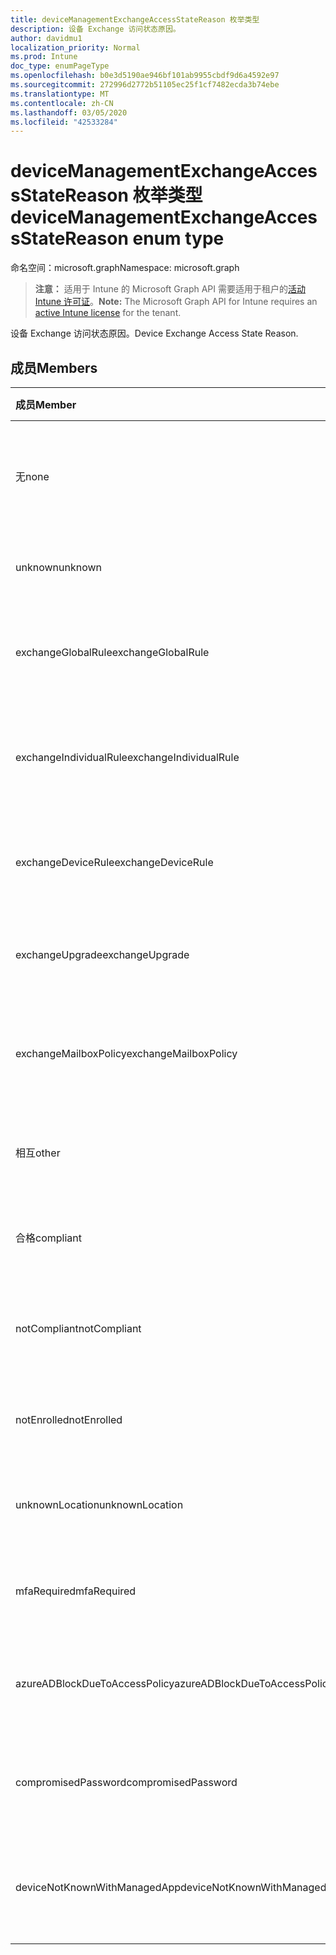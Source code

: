 ```yaml
---
title: deviceManagementExchangeAccessStateReason 枚举类型
description: 设备 Exchange 访问状态原因。
author: davidmu1
localization_priority: Normal
ms.prod: Intune
doc_type: enumPageType
ms.openlocfilehash: b0e3d5190ae946bf101ab9955cbdf9d6a4592e97
ms.sourcegitcommit: 272996d2772b51105ec25f1cf7482ecda3b74ebe
ms.translationtype: MT
ms.contentlocale: zh-CN
ms.lasthandoff: 03/05/2020
ms.locfileid: "42533284"
---
```

# <a name="devicemanagementexchangeaccessstatereason-enum-type"></a><span data-ttu-id="56a25-103">deviceManagementExchangeAccessStateReason 枚举类型</span><span class="sxs-lookup"><span data-stu-id="56a25-103">deviceManagementExchangeAccessStateReason enum type</span></span>

<span data-ttu-id="56a25-104">命名空间：microsoft.graph</span><span class="sxs-lookup"><span data-stu-id="56a25-104">Namespace: microsoft.graph</span></span>

> <span data-ttu-id="56a25-105">**注意：** 适用于 Intune 的 Microsoft Graph API 需要适用于租户的[活动 Intune 许可证](https://go.microsoft.com/fwlink/?linkid=839381)。</span><span class="sxs-lookup"><span data-stu-id="56a25-105">**Note:** The Microsoft Graph API for Intune requires an [active Intune license](https://go.microsoft.com/fwlink/?linkid=839381) for the tenant.</span></span>

<span data-ttu-id="56a25-106">设备 Exchange 访问状态原因。</span><span class="sxs-lookup"><span data-stu-id="56a25-106">Device Exchange Access State Reason.</span></span>

## <a name="members"></a><span data-ttu-id="56a25-107">成员</span><span class="sxs-lookup"><span data-stu-id="56a25-107">Members</span></span>
|<span data-ttu-id="56a25-108">成员</span><span class="sxs-lookup"><span data-stu-id="56a25-108">Member</span></span>|<span data-ttu-id="56a25-109">值</span><span class="sxs-lookup"><span data-stu-id="56a25-109">Value</span></span>|<span data-ttu-id="56a25-110">说明</span><span class="sxs-lookup"><span data-stu-id="56a25-110">Description</span></span>|
|:---|:---|:---|
|<span data-ttu-id="56a25-111">无</span><span class="sxs-lookup"><span data-stu-id="56a25-111">none</span></span>|<span data-ttu-id="56a25-112">0</span><span class="sxs-lookup"><span data-stu-id="56a25-112">0</span></span>|<span data-ttu-id="56a25-113">未发现来自 Exchange 的访问状态原因</span><span class="sxs-lookup"><span data-stu-id="56a25-113">No access state reason discovered from Exchange</span></span>|
|<span data-ttu-id="56a25-114">unknown</span><span class="sxs-lookup"><span data-stu-id="56a25-114">unknown</span></span>|<span data-ttu-id="56a25-115">1 </span><span class="sxs-lookup"><span data-stu-id="56a25-115">1</span></span>|<span data-ttu-id="56a25-116">未知访问状态原因</span><span class="sxs-lookup"><span data-stu-id="56a25-116">Unknown access state reason</span></span>|
|<span data-ttu-id="56a25-117">exchangeGlobalRule</span><span class="sxs-lookup"><span data-stu-id="56a25-117">exchangeGlobalRule</span></span>|<span data-ttu-id="56a25-118">2 </span><span class="sxs-lookup"><span data-stu-id="56a25-118">2</span></span>|<span data-ttu-id="56a25-119">由 Exchange 全局规则确定的访问状态</span><span class="sxs-lookup"><span data-stu-id="56a25-119">Access state determined by Exchange Global rule</span></span>|
|<span data-ttu-id="56a25-120">exchangeIndividualRule</span><span class="sxs-lookup"><span data-stu-id="56a25-120">exchangeIndividualRule</span></span>|<span data-ttu-id="56a25-121">3 </span><span class="sxs-lookup"><span data-stu-id="56a25-121">3</span></span>|<span data-ttu-id="56a25-122">由 Exchange 单个规则确定的访问状态</span><span class="sxs-lookup"><span data-stu-id="56a25-122">Access state determined by Exchange Individual rule</span></span>|
|<span data-ttu-id="56a25-123">exchangeDeviceRule</span><span class="sxs-lookup"><span data-stu-id="56a25-123">exchangeDeviceRule</span></span>|<span data-ttu-id="56a25-124">4 </span><span class="sxs-lookup"><span data-stu-id="56a25-124">4</span></span>|<span data-ttu-id="56a25-125">由 Exchange 设备规则确定的访问状态</span><span class="sxs-lookup"><span data-stu-id="56a25-125">Access state determined by Exchange Device rule</span></span>|
|<span data-ttu-id="56a25-126">exchangeUpgrade</span><span class="sxs-lookup"><span data-stu-id="56a25-126">exchangeUpgrade</span></span>|<span data-ttu-id="56a25-127">5 </span><span class="sxs-lookup"><span data-stu-id="56a25-127">5</span></span>|<span data-ttu-id="56a25-128">Exchange 升级导致的访问状态</span><span class="sxs-lookup"><span data-stu-id="56a25-128">Access state due to Exchange upgrade</span></span>|
|<span data-ttu-id="56a25-129">exchangeMailboxPolicy</span><span class="sxs-lookup"><span data-stu-id="56a25-129">exchangeMailboxPolicy</span></span>|<span data-ttu-id="56a25-130">6 </span><span class="sxs-lookup"><span data-stu-id="56a25-130">6</span></span>|<span data-ttu-id="56a25-131">由 Exchange 邮箱策略确定的访问状态</span><span class="sxs-lookup"><span data-stu-id="56a25-131">Access state determined by Exchange Mailbox Policy</span></span>|
|<span data-ttu-id="56a25-132">相互</span><span class="sxs-lookup"><span data-stu-id="56a25-132">other</span></span>|<span data-ttu-id="56a25-133">7 </span><span class="sxs-lookup"><span data-stu-id="56a25-133">7</span></span>|<span data-ttu-id="56a25-134">由 Exchange 确定的访问状态</span><span class="sxs-lookup"><span data-stu-id="56a25-134">Access state determined by Exchange</span></span>|
|<span data-ttu-id="56a25-135">合格</span><span class="sxs-lookup"><span data-stu-id="56a25-135">compliant</span></span>|<span data-ttu-id="56a25-136">8 </span><span class="sxs-lookup"><span data-stu-id="56a25-136">8</span></span>|<span data-ttu-id="56a25-137">合规性挑战授予的访问状态</span><span class="sxs-lookup"><span data-stu-id="56a25-137">Access state granted by compliance challenge</span></span>|
|<span data-ttu-id="56a25-138">notCompliant</span><span class="sxs-lookup"><span data-stu-id="56a25-138">notCompliant</span></span>|<span data-ttu-id="56a25-139">9 </span><span class="sxs-lookup"><span data-stu-id="56a25-139">9</span></span>|<span data-ttu-id="56a25-140">由合规性挑战吊销的访问状态</span><span class="sxs-lookup"><span data-stu-id="56a25-140">Access state revoked by compliance challenge</span></span>|
|<span data-ttu-id="56a25-141">notEnrolled</span><span class="sxs-lookup"><span data-stu-id="56a25-141">notEnrolled</span></span>|<span data-ttu-id="56a25-142">10 </span><span class="sxs-lookup"><span data-stu-id="56a25-142">10</span></span>|<span data-ttu-id="56a25-143">由管理质询吊销的访问状态</span><span class="sxs-lookup"><span data-stu-id="56a25-143">Access state revoked by management challenge</span></span>|
|<span data-ttu-id="56a25-144">unknownLocation</span><span class="sxs-lookup"><span data-stu-id="56a25-144">unknownLocation</span></span>|<span data-ttu-id="56a25-145">12 </span><span class="sxs-lookup"><span data-stu-id="56a25-145">12</span></span>|<span data-ttu-id="56a25-146">由于未知位置导致的访问状态</span><span class="sxs-lookup"><span data-stu-id="56a25-146">Access state due to unknown location</span></span>|
|<span data-ttu-id="56a25-147">mfaRequired</span><span class="sxs-lookup"><span data-stu-id="56a25-147">mfaRequired</span></span>|<span data-ttu-id="56a25-148">13 </span><span class="sxs-lookup"><span data-stu-id="56a25-148">13</span></span>|<span data-ttu-id="56a25-149">由于 MFA 质询而导致的访问状态</span><span class="sxs-lookup"><span data-stu-id="56a25-149">Access state due to MFA challenge</span></span>|
|<span data-ttu-id="56a25-150">azureADBlockDueToAccessPolicy</span><span class="sxs-lookup"><span data-stu-id="56a25-150">azureADBlockDueToAccessPolicy</span></span>|<span data-ttu-id="56a25-151">14 </span><span class="sxs-lookup"><span data-stu-id="56a25-151">14</span></span>|<span data-ttu-id="56a25-152">由 AAD 访问策略吊销的访问状态</span><span class="sxs-lookup"><span data-stu-id="56a25-152">Access State revoked by AAD Access Policy</span></span>|
|<span data-ttu-id="56a25-153">compromisedPassword</span><span class="sxs-lookup"><span data-stu-id="56a25-153">compromisedPassword</span></span>|<span data-ttu-id="56a25-154">15 </span><span class="sxs-lookup"><span data-stu-id="56a25-154">15</span></span>|<span data-ttu-id="56a25-155">通过密码被破解的密码吊销的访问状态</span><span class="sxs-lookup"><span data-stu-id="56a25-155">Access State revoked by compromised password</span></span>|
|<span data-ttu-id="56a25-156">deviceNotKnownWithManagedApp</span><span class="sxs-lookup"><span data-stu-id="56a25-156">deviceNotKnownWithManagedApp</span></span>|<span data-ttu-id="56a25-157">16 </span><span class="sxs-lookup"><span data-stu-id="56a25-157">16</span></span>|<span data-ttu-id="56a25-158">由托管应用程序质询吊销的访问状态</span><span class="sxs-lookup"><span data-stu-id="56a25-158">Access state revoked by managed application challenge</span></span>|




